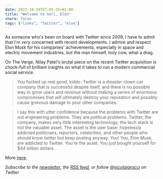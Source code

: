 ```yaml
---
date: 2022-10-29T07:05:25+01:00
title: "Welcome to hell, Elon"
share: false
tags: ["links", "twitter", "elon"]
---
```

As someone who's been on board with Twitter since 2009, I have to admit that
I'm *very* concerned with recent developments. I admire and respect Elon Musk
for his companies' achievements, especially in space and electric movement
industries, but the man himself, holy cow, what a drag. 

On The Verge, Nilay Patel's brutal piece on the recent Twitter acquisition is
chock-full of brilliant insights on what it takes to run a modern commercial
social service.

> You fucked up real good, kiddo. Twitter is a disaster clown car company that
> is successful despite itself, and there is no possible way to grow users and
> revenue without making a series of enormous compromises that will ultimately
> destroy your reputation and possibly cause grievous damage to your other
> companies.

> I say this with utter confidence because the problems with Twitter are not
> engineering problems. They are political problems. Twitter, the company,
> makes very little interesting technology; the tech stack is not the valuable
> asset. The asset is the user base: hopelessly addicted politicians,
> reporters, celebrities, and other people who should know better but keep
> posting anyway. You! You, Elon Musk, are addicted to Twitter. You’re the
> asset. You just bought yourself for $44 billion dollars.

More [here](https://www.theverge.com/2022/10/28/23428132/elon-musk-twitter-acquisition-problems-speech-moderation).


*Subscribe to the [newsletter][nl], the [RSS feed][rss], or follow @[nicolaiarocci][tw] on Twitter*

 [rss]: https://nicolaiarocci.com/index.xml
 [tw]: http://twitter.com/nicolaiarocci
 [nl]: https://nicolaiarocci.substack.com
